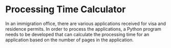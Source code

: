 # Processing Time Calculator

In an immigration office, there are various applications received for visa and residence permits. In order to process the applications, a Python program needs to be developed that can calculate the processing time for an application based on the number of pages in the application.
